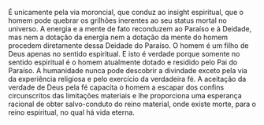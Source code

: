﻿É unicamente pela via moroncial, que conduz ao insight espiritual, que o homem pode quebrar os grilhões inerentes ao seu status mortal no universo. A energia e a mente de fato reconduzem ao Paraíso e à Deidade, mas nem a dotação da energia nem a dotação da mente do homem procedem diretamente dessa Deidade do Paraíso. O homem é um filho de Deus apenas no sentido espiritual. E isto é verdade porque somente no sentido espiritual é o homem atualmente dotado e residido pelo Pai do Paraíso. A humanidade nunca pode descobrir a divindade exceto pela via da experiência religiosa e pelo exercício da verdadeira fé. A aceitação da verdade de Deus pela fé capacita o homem a escapar dos confins circunscritos das limitações materiais e lhe proporciona uma esperança racional de obter salvo-conduto do reino material, onde existe morte, para o reino espiritual, no qual há vida eterna.
